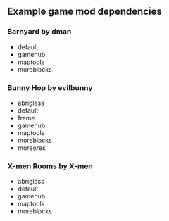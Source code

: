## Example game mod dependencies

### Barnyard by dman
* default
* gamehub
* maptools
* moreblocks

### Bunny Hop by evilbunny
* abriglass
* default
* frame
* gamehub
* maptools
* moreblocks
* moreores

### X-men Rooms by X-men
* abriglass
* default
* gamehub
* maptools
* moreblocks
